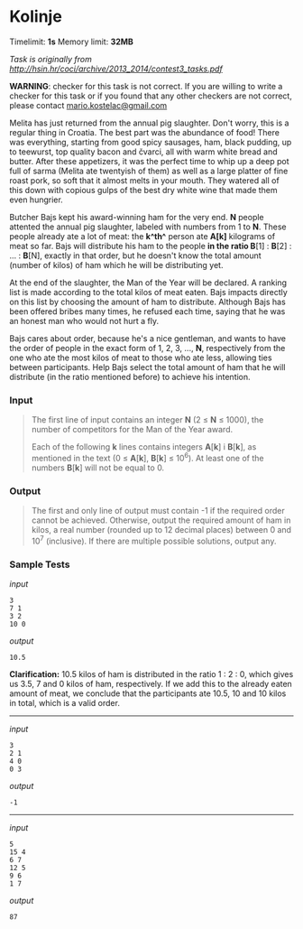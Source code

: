 # Kolinje

Timelimit: **1s** Memory limit: **32MB**

*Task is originally from http://hsin.hr/coci/archive/2013_2014/contest3_tasks.pdf*

**WARNING**: checker for this task is not correct. If you are willing to write a checker for this task or if you found that any other checkers are not correct, please contact mario.kostelac@gmail.com

Melita has just returned from the annual pig slaughter. Don't worry,
this is a regular thing in Croatia. The best part was the abundance of
food! There was everything, starting from good spicy sausages, ham,
black pudding, up to teewurst, top quality bacon and čvarci, all with
warm white bread and butter. After these appetizers, it was the perfect
time to whip up a deep pot full of sarma (Melita ate twentyish of them)
as well as a large platter of fine roast pork, so soft that it almost
melts in your mouth. They watered all of this down with copious gulps of
the best dry white wine that made them even hungrier.

Butcher Bajs kept his award-winning ham for the very end. **N** people
attented the annual pig slaughter, labeled with numbers from 1 to **N**.
These people already ate a lot of meat: the **k^th^** person ate
**A[k]** kilograms of meat so far. Bajs will distribute his ham to the
people **in the ratio B**[1] : **B**[2] : … : **B**[N], exactly in that
order, but he doesn't know the total amount (number of kilos) of ham
which he will be distributing yet.

At the end of the slaughter, the Man of the Year will be declared. A
ranking list is made according to the total kilos of meat eaten. Bajs
impacts directly on this list by choosing the amount of ham to
distribute. Although Bajs has been offered bribes many times, he refused
each time, saying that he was an honest man who would not hurt a fly.

Bajs cares about order, because he's a nice gentleman, and wants to have
the order of people in the exact form of 1, 2, 3, ..., **N**,
respectively from the one who ate the most kilos of meat to those who
ate less, allowing ties between participants. Help Bajs select the total
amount of ham that he will distribute (in the ratio mentioned before) to
achieve his intention.

### Input
> The first line of input contains an integer **N** (2 ≤ **N** ≤ 1000),
> the number of competitors for the Man of the Year award.
>
> Each of the following **k** lines contains integers **A**[**k**] i
> **B**[**k**], as mentioned in the text (0 ≤ **A**[**k**], **B**[**k**] ≤
> 10<sup>6</sup>). At least one of the numbers **B**[**k**] will not be equal to 0.

### Output
> The first and only line of output must contain -1 if the required order
> cannot be achieved. Otherwise, output the required amount of ham in
> kilos, a real number (rounded up to 12 decimal places) between 0 and
> 10<sup>7</sup> (inclusive). If there are multiple possible solutions, output any.

### Sample Tests
_input_

```
3
7 1
3 2
10 0
```

_output_

```
10.5
```

**Clarification:** 10.5 kilos of ham is distributed in the ratio 1 : 2 : 0, which gives us 3.5, 7 and 0 kilos of ham, respectively. If we add this to the already eaten amount of meat, we conclude that the participants ate 10.5, 10 and 10 kilos in total, which is a valid order.   


---

_input_

```
3
2 1
4 0
0 3
```

_output_

```
-1
```

---

_input_

```
5
15 4
6 7
12 5
9 6
1 7

```

_output_

```
87
```